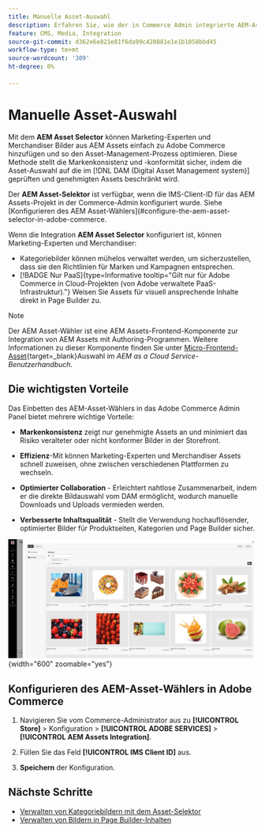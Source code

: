 ```yaml
---
title: Manuelle Asset-Auswahl
description: Erfahren Sie, wie der in Commerce Admin integrierte AEM-Asset-Selektor Marketing-Experten und Merchandisern dabei hilft, Bilder aus AEM Assets einfach zu Adobe Commerce hinzuzufügen und so die Asset-Verwaltung zu optimieren.
feature: CMS, Media, Integration
source-git-commit: d362e6e821e81f6da99c420881e1e1b1058bbd45
workflow-type: tm+mt
source-wordcount: '309'
ht-degree: 0%

---
```


# Manuelle Asset-Auswahl

Mit dem **AEM Asset Selector** können Marketing-Experten und Merchandiser Bilder aus AEM Assets einfach zu Adobe Commerce hinzufügen und so den Asset-Management-Prozess optimieren. Diese Methode stellt die Markenkonsistenz und -konformität sicher, indem die Asset-Auswahl auf die im [!DNL DAM (Digital Asset Management system)] geprüften und genehmigten Assets beschränkt wird.

Der **AEM Asset-Selektor** ist verfügbar, wenn die IMS-Client-ID für das AEM Assets-Projekt in der Commerce-Admin konfiguriert wurde. Siehe [Konfigurieren des AEM Asset-Wählers]&#x200B;(#configure-the-aem-asset-selector-in-adobe-commerce.

Wenn die Integration **AEM Asset Selector** konfiguriert ist, können Marketing-Experten und Merchandiser:

* Kategoriebilder können mühelos verwaltet werden, um sicherzustellen, dass sie den Richtlinien für Marken und Kampagnen entsprechen.
* [!BADGE Nur PaaS]{type=Informative tooltip="Gilt nur für Adobe Commerce in Cloud-Projekten (von Adobe verwaltete PaaS-Infrastruktur)."} Weisen Sie Assets für visuell ansprechende Inhalte direkt in Page Builder zu.

>[!NOTE]
>
> Der AEM Asset-Wähler ist eine AEM Assets-Frontend-Komponente zur Integration von AEM Assets mit Authoring-Programmen. Weitere Informationen zu dieser Komponente finden Sie unter [Micro-Frontend-Asset](https://experienceleague.adobe.com/de/docs/experience-manager-cloud-service/content/assets/manage/asset-selector/overview-asset-selector){target=_blank}Auswahl im *AEM as a Cloud Service-Benutzerhandbuch*.

## Die wichtigsten Vorteile

Das Einbetten des AEM-Asset-Wählers in das Adobe Commerce Admin Panel bietet mehrere wichtige Vorteile:

* **Markenkonsistenz** zeigt nur genehmigte Assets an und minimiert das Risiko veralteter oder nicht konformer Bilder in der Storefront.

* **Effizienz**-Mit können Marketing-Experten und Merchandiser Assets schnell zuweisen, ohne zwischen verschiedenen Plattformen zu wechseln.

* **Optimierter Collaboration** - Erleichtert nahtlose Zusammenarbeit, indem er die direkte Bildauswahl vom DAM ermöglicht, wodurch manuelle Downloads und Uploads vermieden werden.

* **Verbesserte Inhaltsqualität** - Stellt die Verwendung hochauflösender, optimierter Bilder für Produktseiten, Kategorien und Page Builder sicher.

![Asset-Wähler](../assets/asset-selector.png){width="600" zoomable="yes"}

## Konfigurieren des AEM-Asset-Wählers in Adobe Commerce

1. Navigieren Sie vom Commerce-Administrator aus zu **[!UICONTROL Store]** > Konfiguration > **[!UICONTROL ADOBE SERVICES]** > **[!UICONTROL AEM Assets Integration]**.

1. Füllen Sie das Feld **[!UICONTROL IMS Client ID]** aus.

1. **Speichern** der Konfiguration.

## Nächste Schritte

* [Verwalten von Kategoriebildern mit dem Asset-Selektor](../manage-assets.md#category-images)
* [Verwalten von Bildern in Page Builder-Inhalten](../manage-assets.md#using-aem-asset-selector-in-page-builder)
